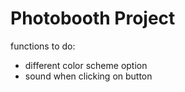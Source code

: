 # Photobooth Project
functions to do:
- different color scheme option
- sound when clicking on button